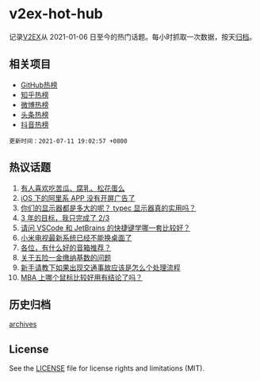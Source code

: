 # v2ex-hot-hub

 记录[V2EX](https://www.v2ex.com/)从 2021-01-06 日至今的热门话题。每小时抓取一次数据，按天[归档](archives)。
 
 ## 相关项目

- [GitHub热榜](https://github.com/snaildev/github-hot-hub)
- [知乎热榜](https://github.com/snaildev/zhihu-hot-hub)
- [微博热榜](https://github.com/snaildev/weibo-hot-hub)
- [头条热榜](https://github.com/snaildev/toutiao-hot-hub)
- [抖音热榜](https://github.com/snaildev/douyin-hot-hub)


 `更新时间：2021-07-11 19:02:57 +0800`

## 热议话题

1. [有人喜欢吃苦瓜、腐乳、松花蛋么](https://www.v2ex.com/t/788777)
1. [iOS 下的阿里系 APP 没有开屏广告了](https://www.v2ex.com/t/788751)
1. [你们的显示器都是多大的呢？ typec 显示器真的实用吗？](https://www.v2ex.com/t/788750)
1. [3 年的目标，我只完成了 2/3](https://www.v2ex.com/t/788796)
1. [请问 VSCode 和 JetBrains 的快捷键学哪一套比较好？](https://www.v2ex.com/t/788755)
1. [小米电视最新系统已经不能换桌面了](https://www.v2ex.com/t/788781)
1. [各位，有什么好的音箱推荐？](https://www.v2ex.com/t/788793)
1. [关于五险一金缴纳基数的问题](https://www.v2ex.com/t/788764)
1. [新手请教下如果出现交通事故应该是怎么个处理流程](https://www.v2ex.com/t/788792)
1. [MBA 上哪个鼠标比较好用有结论了吗？](https://www.v2ex.com/t/788802)

## 历史归档

[archives](archives)

## License

See the [LICENSE](LICENSE) file for license rights and limitations (MIT).
